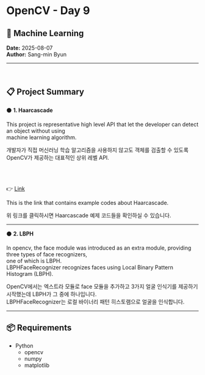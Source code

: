 # OpenCV - Day 9

## 📡 Machine Learning 


**Date:** 2025-08-07  
**Author:** Sang-min Byun

---

<br>

## 📋 Project Summary

⚫ **1. Haarcascade**

This project is representative high level API that let the developer can detect an object without using  
machine learning algorithm.

개발자가 직접 머신러닝 학습 알고리즘을 사용하지 않고도 객체를 검출할 수 있도록 OpenCV가 제공하는 대표적인 상위 레벨 API.

<br><br>

👉 [Link](Haarcascade.md)

This is the link that contains example codes about Haarcascade.

위 링크를 클릭하시면 Haarcascade 예제 코드들을 확인하실 수 있습니다.

---

⚫ **2. LBPH**

In opencv, the face module was introduced as an extra module, providing three types of face recognizers,  
one of which is LBPH.  
LBPHFaceRecognizer recognizes faces using Local Binary Pattern Histogram (LBPH).

OpenCV에서는 엑스트라 모듈로 face 모듈을 추가하고 3가지 얼굴 인식기를 제공하기 시작했는데 LBPH가 그 중에 하나입니다.  
LBPHFaceRecognizer는 로컬 바이너리 패턴 히스토램으로 얼굴을 인식합니다.

---

## 📦 Requirements

* Python
    - opencv
    - numpy
    - matplotlib